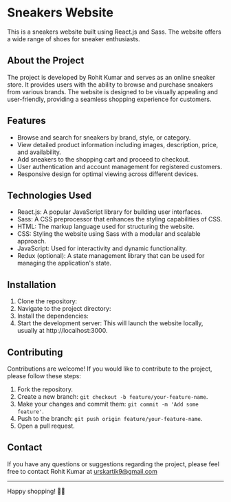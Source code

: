 # Sneakers Website

This is a sneakers website built using React.js and Sass. The website offers a wide range of shoes for sneaker enthusiasts.

## About the Project

The project is developed by Rohit Kumar and serves as an online sneaker store. It provides users with the ability to browse and purchase sneakers from various brands. The website is designed to be visually appealing and user-friendly, providing a seamless shopping experience for customers.

## Features

- Browse and search for sneakers by brand, style, or category.
- View detailed product information including images, description, price, and availability.
- Add sneakers to the shopping cart and proceed to checkout.
- User authentication and account management for registered customers.
- Responsive design for optimal viewing across different devices.

## Technologies Used

- React.js: A popular JavaScript library for building user interfaces.
- Sass: A CSS preprocessor that enhances the styling capabilities of CSS.
- HTML: The markup language used for structuring the website.
- CSS: Styling the website using Sass with a modular and scalable approach.
- JavaScript: Used for interactivity and dynamic functionality.
- Redux (optional): A state management library that can be used for managing the application's state.

## Installation

1. Clone the repository:
2. Navigate to the project directory:
3. Install the dependencies:
4. Start the development server:
This will launch the website locally, usually at http://localhost:3000.

## Contributing

Contributions are welcome! If you would like to contribute to the project, please follow these steps:

1. Fork the repository.
2. Create a new branch: `git checkout -b feature/your-feature-name`.
3. Make your changes and commit them: `git commit -m 'Add some feature'`.
4. Push to the branch: `git push origin feature/your-feature-name`.
5. Open a pull request.
## Contact

If you have any questions or suggestions regarding the project, please feel free to contact Rohit Kumar at urskartik9@gmail.com

---

Happy shopping! 🚀👟





